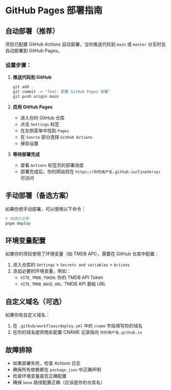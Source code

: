 # GitHub Pages 部署指南

## 自动部署（推荐）

项目已配置 GitHub Actions 自动部署，当你推送代码到 `main` 或 `master` 分支时会自动部署到 GitHub Pages。

### 设置步骤：

1. **推送代码到 GitHub**
   ```bash
   git add .
   git commit -m "feat: 配置 GitHub Pages 部署"
   git push origin main
   ```

2. **启用 GitHub Pages**
   - 进入你的 GitHub 仓库
   - 点击 `Settings` 标签
   - 在左侧菜单中找到 `Pages`
   - 在 `Source` 部分选择 `GitHub Actions`
   - 保存设置

3. **等待部署完成**
   - 查看 `Actions` 标签页的部署进度
   - 部署完成后，你的网站将在 `https://你的用户名.github.io/CineVerse/` 可访问

## 手动部署（备选方案）

如果你想手动部署，可以使用以下命令：

```bash
# 构建并部署
pnpm deploy
```

## 环境变量配置

如果你的项目使用了环境变量（如 TMDB API），需要在 GitHub 仓库中配置：

1. 进入仓库的 `Settings` > `Secrets and variables` > `Actions`
2. 添加必要的环境变量，例如：
   - `VITE_TMDB_TOKEN`: 你的 TMDB API Token
   - `VITE_TMDB_BASE_URL`: TMDB API 基础 URL

## 自定义域名（可选）

如果你有自定义域名：

1. 在 `.github/workflows/deploy.yml` 中的 `cname` 字段填写你的域名
2. 在你的域名提供商处配置 CNAME 记录指向 `你的用户名.github.io`

## 故障排除

- 如果部署失败，检查 Actions 日志
- 确保所有依赖都在 `package.json` 中正确声明
- 检查环境变量是否正确配置
- 确保 `base` 路径配置正确（应该是你的仓库名）